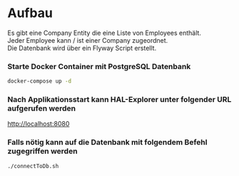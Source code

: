 # Aufbau
Es gibt eine Company Entity die eine Liste von Employees enthält.\
Jeder Employee kann / ist einer Company zugeordnet.\
Die Datenbank wird über ein Flyway Script erstellt.

### Starte Docker Container mit PostgreSQL Datenbank
```bash
docker-compose up -d
```

### Nach Applikationsstart kann HAL-Explorer unter folgender URL aufgerufen werden
[http://localhost:8080](http://localhost:8080)
### Falls nötig kann auf die Datenbank mit folgendem Befehl zugegriffen werden
```bash
./connectToDb.sh
``` 